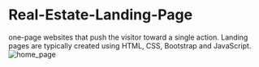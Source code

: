 # Real-Estate-Landing-Page
one-page websites that push the visitor toward a single action. Landing pages are typically created using HTML, CSS, Bootstrap and JavaScript.
![home_page](https://user-images.githubusercontent.com/124388301/221947001-0dfd962c-26c4-4294-a76f-23c7e4ebac7c.jpg)
